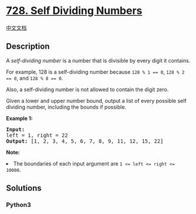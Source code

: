 # [728. Self Dividing Numbers](https://leetcode.com/problems/self-dividing-numbers)

[中文文档](/leetcode/0700-0799/0728.Self%20Dividing%20Numbers/README.md)

## Description

<p>
A <i>self-dividing number</i> is a number that is divisible by every digit it contains.
</p><p>
For example, 128 is a self-dividing number because <code>128 % 1 == 0</code>, <code>128 % 2 == 0</code>, and <code>128 % 8 == 0</code>.
</p><p>
Also, a self-dividing number is not allowed to contain the digit zero.
</p><p>
Given a lower and upper number bound, output a list of every possible self dividing number, including the bounds if possible.
</p>
<p><b>Example 1:</b><br />
<pre>
<b>Input:</b> 
left = 1, right = 22
<b>Output:</b> [1, 2, 3, 4, 5, 6, 7, 8, 9, 11, 12, 15, 22]
</pre>
</p>

<p><b>Note:</b>
<li>The boundaries of each input argument are <code>1 <= left <= right <= 10000</code>.</li>
</p>

## Solutions

<!-- tabs:start -->

### **Python3**

```python

```

<!-- tabs:end -->
